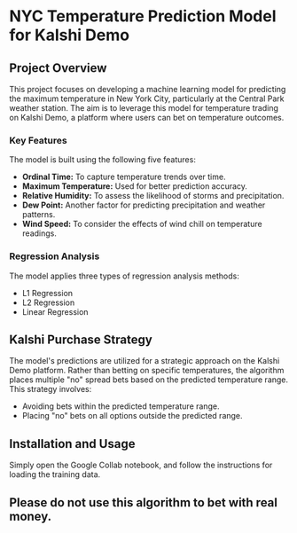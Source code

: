 # NYC Temperature Prediction Model for Kalshi Demo

## Project Overview

This project focuses on developing a machine learning model for predicting the maximum temperature in New York City, particularly at the Central Park weather station. The aim is to leverage this model for temperature trading on Kalshi Demo, a platform where users can bet on temperature outcomes.

### Key Features

The model is built using the following five features:
- **Ordinal Time:** To capture temperature trends over time.
- **Maximum Temperature:** Used for better prediction accuracy.
- **Relative Humidity:** To assess the likelihood of storms and precipitation.
- **Dew Point:** Another factor for predicting precipitation and weather patterns.
- **Wind Speed:** To consider the effects of wind chill on temperature readings.

### Regression Analysis

The model applies three types of regression analysis methods:
- L1 Regression
- L2 Regression
- Linear Regression

## Kalshi Purchase Strategy

The model's predictions are utilized for a strategic approach on the Kalshi Demo platform. Rather than betting on specific temperatures, the algorithm places multiple "no" spread bets based on the predicted temperature range. This strategy involves:

- Avoiding bets within the predicted temperature range.
- Placing "no" bets on all options outside the predicted range.

## Installation and Usage

Simply open the Google Collab notebook, and follow the instructions for loading the training data. 


## Please do not use this algorithm to bet with real money. 
